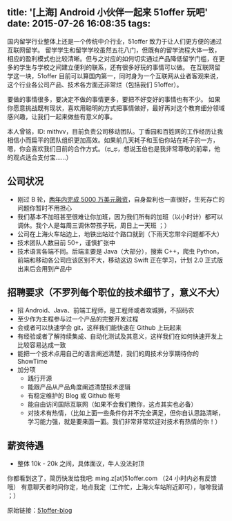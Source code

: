 title: '[上海] Android 小伙伴一起来 51offer 玩吧'
date: 2015-07-26 16:08:35
tags:
---

国内留学行业整体上还是一个传统中介行业，51offer 致力于让人们更方便的通过互联网留学。
留学学生和留学学校虽然五花八门，但既有的留学流程大体一致，相应的盈利模式也比较清晰。但与之对应的如何切实通过产品降低留学门槛，在更多的学生与学校之间建立便利的联系，还有很多好玩的事情可以做。
在互联网留学这一块，51offer 目前可以算国内第一，同时身为一个互联网从业者客观来说，这个行业各公司产品、技术各方面还非常烂（包括我们 51offer）。

要做的事情很多，要决定不做的事情更多，要把不好变好的事情也有不少。
如果你愿意挑战既有现状，喜欢用聪明的方式把事情做好，最好再对这个教育细分领域感兴趣，让我们一起来做些有意义的事。

本人曾铭，ID: mithvv，目前负责公司移动团队。丁香园和百姓网的工作经历让我相信小而扁平的团队组织更加高效。如果前几天耗子和玉伯你站在耗子的一方，嗯，你会喜欢我们目前的合作方式。（ಥ_ಥ，想说玉伯也是我非常尊敬的前辈，他的观点适合支付宝……）

## 公司状况
- 刚过 B 轮，[两年内完成 5000 万美元融资](http://cn.technode.com/post/2015-07-22/51offer-financing/)，自身盈利也一直很好，生死存亡的问题你暂时不用担心
- 我们基本不加班甚至很难让你加班，因为我们所有的加班（以小时计）都可以调休。我个人是每周三调休带孩子玩，周日上一天班 ；）
- 公司在上海火车站边上，地铁出站过个路口就到（下雨天忘带伞问题都不大）
- 技术团队人数目前 50+，谨慎扩张中
- 技术语言各端不同。后端主要是 Java（大部分），搜索 C++，爬虫 Python，前端和移动各公司应该区别不大，移动这边 Swift 正在学习，计划 2.0 正式版出来后会用到产品中

## 招聘要求（不罗列每个职位的技术细节了，意义不大）
- 招 Android、Java、前端工程师，是工程师或者攻城狮，不招码农
- 至少作为主程参与过一个产品的完整开发过程
- 会或者可以快速学会 git，这样我们能快速在 Github 上玩起来
- 有经验或者了解持续集成、自动化测试及其意义，这样我们在如何快速开发上比较容易达成一致
- 能把一个技术点用自己的语言阐述清楚，我们的周技术分享期待你的 ShowTime
- 加分项
    - 践行开源
    - 能跟产品从产品角度阐述清楚技术逻辑
    - 有稳定维护的 Blog 或 Github 帐号
    - 能自由访问国际互联网（如果不会我们教你，这点其实也必备）
    - 对技术有热情，（比如上面一些条件你并不完全满足，但你自认思路清晰，学习能力强，就是要来面一面。我们非常非常欢迎对技术有热情的你！）

## 薪资待遇
- 整体 10k - 20k 之间，具体面议，牛人没法封顶

你都看到这了，简历快发给我吧: ming.z[at]51offer.com （24 小时内必有反馈哦）
有意聊天者时间你定，地点我定（工作忙，上海火车站附近即可），咖啡我请 ；）

原始链接：[51offer-blog]()
